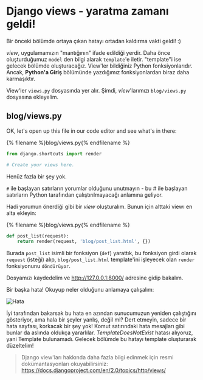 # Django views - yaratma zamanı geldi!

Bir önceki bölümde ortaya çıkan hatayı ortadan kaldırma vakti geldi! :)

*view*, uygulamamızın "mantığının" ifade edildiği yerdir. Daha önce oluşturduğumuz `model` den bilgi alarak `template`'e iletir. "template"i ise gelecek bölümde oluşturacağız. View'ler bildiğiniz Python fonksiyonlarıdır. Ancak, **Python'a Giriş** bölümünde yazdığımız fonksiyonlardan biraz daha karmaşıktır.

View'ler `views.py` dosyasında yer alır. Şimdi, *view*'larımızı `blog/views.py` dosyasına ekleyelim.

## blog/views.py

OK, let's open up this file in our code editor and see what's in there:

{% filename %}blog/views.py{% endfilename %}

```python
from django.shortcuts import render

# Create your views here.
```

Henüz fazla bir şey yok.

`#` ile başlayan satırların yorumlar olduğunu unutmayın - bu # ile başlayan satırların Python tarafından çalıştırılmayacağı anlamına geliyor.

Hadi yorumun önerdiği gibi bir *view* oluşturalım. Bunun için alttaki viewı en alta ekleyin:

{% filename %}blog/views.py{% endfilename %}

```python
def post_list(request):
    return render(request, 'blog/post_list.html', {})
```

Burada `post_list` isimli bir fonksiyon (`def`) yarattık, bu fonksiyon girdi olarak `request` (isteği) alıp, `blog/post_list.html` template'ini işleyecek olan `render` fonksiyonunu `döndürüyor`.

Dosyamızı kaydedelim ve http://127.0.0.1:8000/ adresine gidip bakalım.

Bir başka hata! Okuyup neler olduğunu anlamaya çalışalım:

![Hata](images/error.png)

İyi tarafından bakarsak bu hata en azından sunucumuzun yeniden çalıştığını gösteriyor, ama hala bir şeyler yanlış, değil mi? Dert etmeyin, sadece bir hata sayfası, korkacak bir şey yok! Komut satırındaki hata mesajları gibi bunlar da aslında oldukça yararlılar. *TemplateDoesNotExist* hatası alıyoruz, yani Template bulunamadı. Gelecek bölümde bu hatayı template oluşturarak düzeltelim!

> Django view'ları hakkında daha fazla bilgi edinmek için resmi dokümantasyonları okuyabilirsiniz: https://docs.djangoproject.com/en/2.0/topics/http/views/
